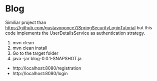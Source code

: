 # Blog

Similiar project than https://github.com/gustavoponce7/SpringSecurityLoginTutorial but this code implements the UserDetailsService as authentication strategy.

1. mvn clean
2. mvn clean install
3. Go to the target folder
4. java -jar blog-0.0.1-SNAPSHOT.ja

- http://localhost:8080/registration
- http://localhost:8080/login
